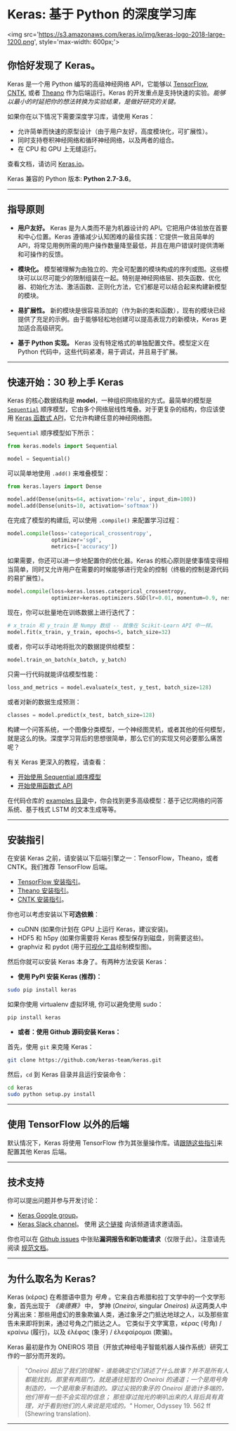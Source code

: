 # Keras: 基于 Python 的深度学习库

<img src='https://s3.amazonaws.com/keras.io/img/keras-logo-2018-large-1200.png', style='max-width: 600px;'>



## 你恰好发现了 Keras。

Keras 是一个用 Python 编写的高级神经网络 API，它能够以 [TensorFlow](https://github.com/tensorflow/tensorflow), [CNTK](https://github.com/Microsoft/cntk), 或者 [Theano](https://github.com/Theano/Theano) 作为后端运行。Keras 的开发重点是支持快速的实验。*能够以最小的时延把你的想法转换为实验结果，是做好研究的关键。*

如果你在以下情况下需要深度学习库，请使用 Keras：

- 允许简单而快速的原型设计（由于用户友好，高度模块化，可扩展性）。
- 同时支持卷积神经网络和循环神经网络，以及两者的组合。
- 在 CPU 和 GPU 上无缝运行。

查看文档，请访问 [Keras.io](https://keras.io/zh/)。

Keras 兼容的 Python 版本: __Python 2.7-3.6__。


------------------


## 指导原则

- __用户友好。__ Keras 是为人类而不是为机器设计的 API。它把用户体验放在首要和中心位置。Keras 遵循减少认知困难的最佳实践：它提供一致且简单的 API，将常见用例所需的用户操作数量降至最低，并且在用户错误时提供清晰和可操作的反馈。

- __模块化。__ 模型被理解为由独立的、完全可配置的模块构成的序列或图。这些模块可以以尽可能少的限制组装在一起。特别是神经网络层、损失函数、优化器、初始化方法、激活函数、正则化方法，它们都是可以结合起来构建新模型的模块。

- __易扩展性。__ 新的模块是很容易添加的（作为新的类和函数），现有的模块已经提供了充足的示例。由于能够轻松地创建可以提高表现力的新模块，Keras 更加适合高级研究。

- __基于 Python 实现。__ Keras 没有特定格式的单独配置文件。模型定义在 Python 代码中，这些代码紧凑，易于调试，并且易于扩展。


------------------


## 快速开始：30 秒上手 Keras

Keras 的核心数据结构是 __model__，一种组织网络层的方式。最简单的模型是 [`Sequential`](https://keras.io/zh/getting-started/sequential-model-guide) 顺序模型，它由多个网络层线性堆叠。对于更复杂的结构，你应该使用 [Keras 函数式 API](https://keras.io/zh/getting-started/functional-api-guide)，它允许构建任意的神经网络图。

`Sequential` 顺序模型如下所示：

```python
from keras.models import Sequential

model = Sequential()
```

可以简单地使用 `.add()` 来堆叠模型：

```python
from keras.layers import Dense

model.add(Dense(units=64, activation='relu', input_dim=100))
model.add(Dense(units=10, activation='softmax'))
```

在完成了模型的构建后, 可以使用 `.compile()` 来配置学习过程：

```python
model.compile(loss='categorical_crossentropy',
              optimizer='sgd',
              metrics=['accuracy'])
```

如果需要，你还可以进一步地配置你的优化器。Keras 的核心原则是使事情变得相当简单，同时又允许用户在需要的时候能够进行完全的控制（终极的控制是源代码的易扩展性）。

```python
model.compile(loss=keras.losses.categorical_crossentropy,
              optimizer=keras.optimizers.SGD(lr=0.01, momentum=0.9, nesterov=True))
```

现在，你可以批量地在训练数据上进行迭代了：

```python
# x_train 和 y_train 是 Numpy 数组 -- 就像在 Scikit-Learn API 中一样。
model.fit(x_train, y_train, epochs=5, batch_size=32)
```

或者，你可以手动地将批次的数据提供给模型：

```python
model.train_on_batch(x_batch, y_batch)
```

只需一行代码就能评估模型性能：

```python
loss_and_metrics = model.evaluate(x_test, y_test, batch_size=128)
```

或者对新的数据生成预测：

```python
classes = model.predict(x_test, batch_size=128)
```

构建一个问答系统，一个图像分类模型，一个神经图灵机，或者其他的任何模型，就是这么的快。深度学习背后的思想很简单，那么它们的实现又何必要那么痛苦呢？

有关 Keras 更深入的教程，请查看：

- [开始使用 Sequential 顺序模型](https://keras.io/zh/getting-started/sequential-model-guide)
- [开始使用函数式 API](https://keras.io/zh/getting-started/functional-api-guide)

在代码仓库的 [examples 目录](https://github.com/keras-team/keras/tree/master/examples)中，你会找到更多高级模型：基于记忆网络的问答系统、基于栈式 LSTM 的文本生成等等。


------------------


## 安装指引

在安装 Keras 之前，请安装以下后端引擎之一：TensorFlow，Theano，或者 CNTK。我们推荐 TensorFlow 后端。

- [TensorFlow 安装指引](https://www.tensorflow.org/install/)。
- [Theano 安装指引](http://deeplearning.net/software/theano/install.html#install)。
- [CNTK 安装指引](https://docs.microsoft.com/en-us/cognitive-toolkit/setup-cntk-on-your-machine)。

你也可以考虑安装以下**可选依赖**：

- cuDNN (如果你计划在 GPU 上运行 Keras，建议安装)。
- HDF5 和 h5py (如果你需要将 Keras 模型保存到磁盘，则需要这些)。
- graphviz 和 pydot (用于[可视化工具](https://keras.io/zh/visualization/)绘制模型图)。

然后你就可以安装 Keras 本身了。有两种方法安装 Keras：

- **使用 PyPI 安装 Keras (推荐)：**

```sh
sudo pip install keras
```

如果你使用 virtualenv 虚拟环境, 你可以避免使用 sudo：

```sh
pip install keras
```

- **或者：使用 Github 源码安装 Keras：**

首先，使用 `git` 来克隆 Keras：

```sh
git clone https://github.com/keras-team/keras.git
```

然后，`cd` 到 Keras 目录并且运行安装命令：

```sh
cd keras
sudo python setup.py install
```

------------------


## 使用 TensorFlow 以外的后端

默认情况下，Keras 将使用 TensorFlow 作为其张量操作库。请[跟随这些指引](https://keras.io/zh/backend/)来配置其他 Keras 后端。

------------------


## 技术支持

你可以提出问题并参与开发讨论：

- [Keras Google group](https://groups.google.com/forum/#!forum/keras-users)。
- [Keras Slack channel](https://kerasteam.slack.com)。 使用 [这个链接](https://keras-slack-autojoin.herokuapp.com/) 向该频道请求邀请函。

你也可以在 [Github issues](https://github.com/keras-team/keras/issues) 中张贴**漏洞报告和新功能请求**（仅限于此）。注意请先阅读 [规范文档](https://github.com/keras-team/keras/blob/master/CONTRIBUTING.md)。


------------------


## 为什么取名为 Keras?

Keras (κέρας) 在希腊语中意为 *号角* 。它来自古希腊和拉丁文学中的一个文学形象，首先出现于 *《奥德赛》* 中， 梦神 (_Oneiroi_, singular _Oneiros_) 从这两类人中分离出来：那些用虚幻的景象欺骗人类，通过象牙之门抵达地球之人，以及那些宣告未来即将到来，通过号角之门抵达之人。 它类似于文字寓意，κέρας (号角) / κραίνω (履行)，以及 ἐλέφας (象牙) / ἐλεφαίρομαι (欺骗)。

Keras 最初是作为 ONEIROS 项目（开放式神经电子智能机器人操作系统）研究工作的一部分而开发的。

>_"Oneiroi 超出了我们的理解 - 谁能确定它们讲述了什么故事？并不是所有人都能找到。那里有两扇门，就是通往短暂的 Oneiroi 的通道；一个是用号角制造的，一个是用象牙制造的。穿过尖锐的象牙的 Oneiroi 是诡计多端的，他们带有一些不会实现的信息； 那些穿过抛光的喇叭出来的人背后具有真理，对于看到他们的人来说是完成的。"_ Homer, Odyssey 19. 562 ff (Shewring translation).

------------------
